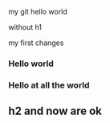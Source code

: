 
my git hello world 

without h1

my first changes

### Hello world

### Hello at all the world

## h2 and now are ok

